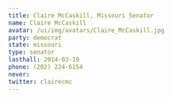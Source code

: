 ```yaml
---
title: Claire McCaskill, Missouri Senator
name: Claire McCaskill
avatar: /ui/img/avatars/Claire_McCaskill.jpg
party: democrat
state: missouri
type: senator
lasthall: 2014-03-19
phone: (202) 224-6154
never: 
twitter: clairecmc
---
```

